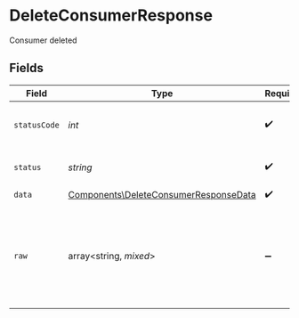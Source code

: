 # DeleteConsumerResponse

Consumer deleted


## Fields

| Field                                                                                          | Type                                                                                           | Required                                                                                       | Description                                                                                    | Example                                                                                        |
| ---------------------------------------------------------------------------------------------- | ---------------------------------------------------------------------------------------------- | ---------------------------------------------------------------------------------------------- | ---------------------------------------------------------------------------------------------- | ---------------------------------------------------------------------------------------------- |
| `statusCode`                                                                                   | *int*                                                                                          | :heavy_check_mark:                                                                             | HTTP Response Status Code                                                                      | 200                                                                                            |
| `status`                                                                                       | *string*                                                                                       | :heavy_check_mark:                                                                             | HTTP Response Status                                                                           | OK                                                                                             |
| `data`                                                                                         | [Components\DeleteConsumerResponseData](../../Models/Components/DeleteConsumerResponseData.md) | :heavy_check_mark:                                                                             | N/A                                                                                            |                                                                                                |
| `raw`                                                                                          | array<string, *mixed*>                                                                         | :heavy_minus_sign:                                                                             | Raw response from the integration when raw=true query param is provided                        |                                                                                                |